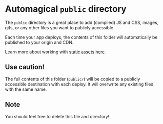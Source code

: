 # Automagical `public` directory

The `public` directory is a great place to add (compiled) JS and CSS, images, gifs, or any other files you want to publicly accessible.

Each time your app deploys, the contents of this folder will automatically be published to your origin and CDN.

Learn more about working with [static assets here](https://docs.begin.com/en/getting-started/static-assets/).


## Use caution!

The full contents of this folder (`public/`) will be copied to a publicly accessible destination with each deploy. It will overwrite any existing files with the same name.


## Note

You should feel free to delete this file and directory!
